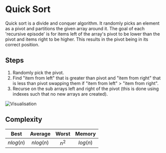 # Quick Sort

Quick sort is a divide and conquer algorithm. It randomly picks an element as a pivot and partitions the given array around it. The goal of each 'recursive episode' is for items left of the array's pivot to be lower than the pivot and items right to be higher. This results in the pivot being in its correct position.

## Steps

1. Randomly pick the pivot.
2. Find "item from left" that is greater than pivot and "item from right" that is less than pivot swapping them if "item from left" > "item from right".
3. Recurse on the sub arrays left and right of the pivot (this is done using indexes such that no new arrays are created).


![Visualisation](https://upload.wikimedia.org/wikipedia/commons/9/9c/Quicksort-example.gif)


## Complexity

| Best | Average | Worst | Memory |
|:----:|:-------:|:-----:| :----: |
| $nlog(n)$ | $nlog(n)$ | $n^2$ | $log(n)$ |
